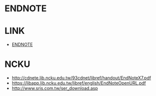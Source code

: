 # ENDNOTE

# LINK
* [ENDNOTE](http://endnote.com/)  

# NCKU
* http://cdnete.lib.ncku.edu.tw/93cdnet/libref/handout/EndNoteX7.pdf  
* https://libapp.lib.ncku.edu.tw/libref/english/EndNoteOpenURL.pdf  
* http://www.sris.com.tw/ser_download.asp  